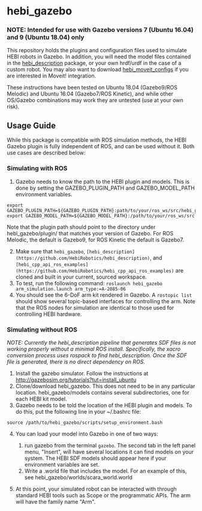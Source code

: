 # hebi_gazebo
### NOTE: Intended for use with Gazebo versions 7 (Ubuntu 16.04) and 9 (Ubuntu 18.04) only
This repository holds the plugins and configuration files used to simulate HEBI robots in Gazebo.
In addition, you will need the model files contained in the [hebi_description](https://github.com/HebiRobotics/hebi_description) package, or your own hrdf/urdf in the case of a custom robot.
You may also want to download [hebi_moveit_configs](https://github.com/HebiRobotics/hebi_moveit_configs) if you are interested in Moveit! integration.

These instructions have been tested on Ubuntu 18.04 (Gazebo9/ROS Melodic) and Ubuntu 16.04 (Gazebo7/ROS Kinetic), and while other OS/Gazebo combinations may work they are untested (use at your own risk).

## Usage Guide
While this package is compatible with ROS simulation methods, the HEBI Gazebo plugin is fully independent of ROS, and can be used without it. Both use cases are described below:

### Simulating with ROS
1. Gazebo needs to know the path to the HEBI plugin and models. This is done by setting the GAZEBO_PLUGIN_PATH and GAZEBO_MODEL_PATH environment variables.
```
export GAZEBO_PLUGIN_PATH=${GAZEBO_PLUGIN_PATH}:path/to/your/ros_ws/src/hebi_gazebo/plugin/gazebo9
export GAZEBO_MODEL_PATH=${GAZEBO_MODEL_PATH}:/path/to/your/ros_ws/src
```
Note that the plugin path should point to the directory under hebi_gazebo/plugin/ that matches your version of Gazebo. For ROS Melodic, the default is Gazebo9, for ROS Kinetic the default is Gazebo7.

2. Make sure that `hebi_gazebo`, `[hebi_description](https://github.com/HebiRobotics/hebi_description)`, and `[hebi_cpp_api_ros_examples](https://github.com/HebiRobotics/hebi_cpp_api_ros_examples)` are cloned and built in your current, sourced workspace.
3. To test, run the following command:
`roslaunch hebi_gazebo arm_simulation.launch arm_type:=A-2085-06`
4. You should see the 6-DoF arm kit rendered in Gazebo. A `rostopic list` should show several topic-based interfaces for controlling the arm.
Note that the ROS nodes for simulation are identical to those used for controlling HEBI hardware.

### Simulating without ROS
*NOTE: Currently the hebi_description pipeline that generates SDF files is not working properly without a minimal ROS install. Specifically, the xacro conversion process uses rospack to find hebi_description. Once the SDF file is generated, there is no direct dependency on ROS.*

1. Install the gazebo simulator. Follow the instructions at http://gazebosim.org/tutorials?tut=install_ubuntu
2. Clone/download hebi_gazebo. This does not need to be in any particular location. hebi_gazebo/models contains several subdirectories, one for each HEBI kit model.
3. Gazebo needs to be told the location of the HEBI plugin and models. To do this, put the following line in your ~/.bashrc file:
```
source /path/to/hebi_gazebo/scripts/setup_environment.bash
```

4. You can load your model into Gazebo in one of two ways:
    1. run gazebo from the terminal `gazebo`.
The second tab in the left panel menu, "Insert", will have several locations it can find models on your system.
The HEBI SDF models should appear here if your environment variables are set.
    2. Write a .world file that includes the model. For an example of this, see hebi_gazebo/worlds/scara_world.world

5. At this point, your simulated robot can be interacted with through standard HEBI tools such as Scope or the programmatic APIs. The arm will have the family name "Arm".
